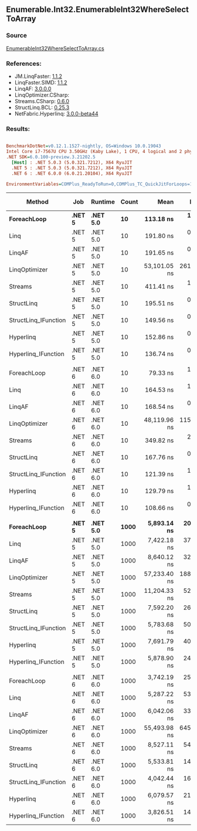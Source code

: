 ﻿## Enumerable.Int32.EnumerableInt32WhereSelectToArray

### Source
[EnumerableInt32WhereSelectToArray.cs](../LinqBenchmarks/Enumerable/Int32/EnumerableInt32WhereSelectToArray.cs)

### References:
- JM.LinqFaster: [1.1.2](https://www.nuget.org/packages/JM.LinqFaster/1.1.2)
- LinqFaster.SIMD: [1.1.2](https://www.nuget.org/packages/LinqFaster.SIMD/1.0.3)
- LinqAF: [3.0.0.0](https://www.nuget.org/packages/LinqAF/3.0.0.0)
- LinqOptimizer.CSharp: [](https://www.nuget.org/packages/LinqOptimizer.CSharp/)
- Streams.CSharp: [0.6.0](https://www.nuget.org/packages/Streams.CSharp/0.6.0)
- StructLinq.BCL: [0.25.3](https://www.nuget.org/packages/StructLinq.BCL/0.25.3)
- NetFabric.Hyperlinq: [3.0.0-beta44](https://www.nuget.org/packages/NetFabric.Hyperlinq/3.0.0-beta44)

### Results:
``` ini

BenchmarkDotNet=v0.12.1.1527-nightly, OS=Windows 10.0.19043
Intel Core i7-7567U CPU 3.50GHz (Kaby Lake), 1 CPU, 4 logical and 2 physical cores
.NET SDK=6.0.100-preview.3.21202.5
  [Host] : .NET 5.0.3 (5.0.321.7212), X64 RyuJIT
  .NET 5 : .NET 5.0.3 (5.0.321.7212), X64 RyuJIT
  .NET 6 : .NET 6.0.0 (6.0.21.20104), X64 RyuJIT

EnvironmentVariables=COMPlus_ReadyToRun=0,COMPlus_TC_QuickJitForLoops=1,COMPlus_TieredPGO=1  

```
|               Method |    Job |  Runtime | Count |         Mean |      Error |     StdDev |  Ratio | RatioSD |   Gen 0 | Gen 1 | Gen 2 | Allocated |
|--------------------- |------- |--------- |------ |-------------:|-----------:|-----------:|-------:|--------:|--------:|------:|------:|----------:|
|          **ForeachLoop** | **.NET 5** | **.NET 5.0** |    **10** |    **113.18 ns** |   **1.925 ns** |   **1.706 ns** |   **1.00** |    **0.00** |  **0.1031** |     **-** |     **-** |     **216 B** |
|                 Linq | .NET 5 | .NET 5.0 |    10 |    191.80 ns |   0.862 ns |   0.720 ns |   1.70 |    0.02 |  0.1452 |     - |     - |     304 B |
|               LinqAF | .NET 5 | .NET 5.0 |    10 |    191.65 ns |   0.409 ns |   0.342 ns |   1.70 |    0.02 |  0.0880 |     - |     - |     184 B |
|        LinqOptimizer | .NET 5 | .NET 5.0 |    10 | 53,101.05 ns | 261.894 ns | 218.693 ns | 470.41 |    5.51 | 15.3198 |     - |     - |  32,062 B |
|              Streams | .NET 5 | .NET 5.0 |    10 |    411.41 ns |   1.410 ns |   1.319 ns |   3.64 |    0.06 |  0.3481 |     - |     - |     728 B |
|           StructLinq | .NET 5 | .NET 5.0 |    10 |    195.51 ns |   0.632 ns |   0.591 ns |   1.73 |    0.03 |  0.0842 |     - |     - |     176 B |
| StructLinq_IFunction | .NET 5 | .NET 5.0 |    10 |    149.56 ns |   0.884 ns |   0.738 ns |   1.32 |    0.01 |  0.0420 |     - |     - |      88 B |
|            Hyperlinq | .NET 5 | .NET 5.0 |    10 |    152.86 ns |   0.580 ns |   0.543 ns |   1.35 |    0.02 |  0.0420 |     - |     - |      88 B |
|  Hyperlinq_IFunction | .NET 5 | .NET 5.0 |    10 |    136.74 ns |   0.788 ns |   0.699 ns |   1.21 |    0.02 |  0.0420 |     - |     - |      88 B |
|                      |        |          |       |              |            |            |        |         |         |       |       |           |
|          ForeachLoop | .NET 6 | .NET 6.0 |    10 |     79.33 ns |   1.081 ns |   0.844 ns |   1.00 |    0.00 |  0.1032 |     - |     - |     216 B |
|                 Linq | .NET 6 | .NET 6.0 |    10 |    164.53 ns |   1.061 ns |   0.941 ns |   2.08 |    0.03 |  0.1452 |     - |     - |     304 B |
|               LinqAF | .NET 6 | .NET 6.0 |    10 |    168.54 ns |   0.718 ns |   0.599 ns |   2.13 |    0.03 |  0.0880 |     - |     - |     184 B |
|        LinqOptimizer | .NET 6 | .NET 6.0 |    10 | 48,119.96 ns | 115.536 ns | 102.420 ns | 606.66 |    6.92 | 15.0757 |     - |     - |  31,612 B |
|              Streams | .NET 6 | .NET 6.0 |    10 |    349.82 ns |   2.261 ns |   2.115 ns |   4.42 |    0.05 |  0.3481 |     - |     - |     728 B |
|           StructLinq | .NET 6 | .NET 6.0 |    10 |    167.76 ns |   0.954 ns |   0.892 ns |   2.11 |    0.03 |  0.0842 |     - |     - |     176 B |
| StructLinq_IFunction | .NET 6 | .NET 6.0 |    10 |    121.39 ns |   1.068 ns |   0.946 ns |   1.53 |    0.02 |  0.0420 |     - |     - |      88 B |
|            Hyperlinq | .NET 6 | .NET 6.0 |    10 |    129.79 ns |   1.260 ns |   0.984 ns |   1.64 |    0.02 |  0.0420 |     - |     - |      88 B |
|  Hyperlinq_IFunction | .NET 6 | .NET 6.0 |    10 |    108.66 ns |   0.339 ns |   0.318 ns |   1.37 |    0.01 |  0.0421 |     - |     - |      88 B |
|                      |        |          |       |              |            |            |        |         |         |       |       |           |
|          **ForeachLoop** | **.NET 5** | **.NET 5.0** |  **1000** |  **5,893.14 ns** |  **20.975 ns** |  **19.620 ns** |   **1.00** |    **0.00** |  **3.0441** |     **-** |     **-** |   **6,368 B** |
|                 Linq | .NET 5 | .NET 5.0 |  1000 |  7,422.18 ns |  37.410 ns |  31.239 ns |   1.26 |    0.01 |  2.1896 |     - |     - |   4,584 B |
|               LinqAF | .NET 5 | .NET 5.0 |  1000 |  8,640.12 ns |  32.226 ns |  26.910 ns |   1.47 |    0.01 |  3.0212 |     - |     - |   6,336 B |
|        LinqOptimizer | .NET 5 | .NET 5.0 |  1000 | 57,233.40 ns | 188.652 ns | 147.287 ns |   9.71 |    0.05 | 16.2354 |     - |     - |  34,040 B |
|              Streams | .NET 5 | .NET 5.0 |  1000 | 11,204.33 ns |  52.544 ns |  43.877 ns |   1.90 |    0.01 |  3.2806 |     - |     - |   6,880 B |
|           StructLinq | .NET 5 | .NET 5.0 |  1000 |  7,592.20 ns |  26.034 ns |  21.739 ns |   1.29 |    0.01 |  1.0223 |     - |     - |   2,152 B |
| StructLinq_IFunction | .NET 5 | .NET 5.0 |  1000 |  5,783.68 ns |  50.716 ns |  44.959 ns |   0.98 |    0.01 |  0.9842 |     - |     - |   2,064 B |
|            Hyperlinq | .NET 5 | .NET 5.0 |  1000 |  7,691.79 ns |  40.941 ns |  38.296 ns |   1.31 |    0.01 |  0.9766 |     - |     - |   2,064 B |
|  Hyperlinq_IFunction | .NET 5 | .NET 5.0 |  1000 |  5,878.90 ns |  24.741 ns |  23.143 ns |   1.00 |    0.00 |  0.9842 |     - |     - |   2,064 B |
|                      |        |          |       |              |            |            |        |         |         |       |       |           |
|          ForeachLoop | .NET 6 | .NET 6.0 |  1000 |  3,742.19 ns |  25.541 ns |  23.891 ns |   1.00 |    0.00 |  3.0441 |     - |     - |   6,368 B |
|                 Linq | .NET 6 | .NET 6.0 |  1000 |  5,287.22 ns |  53.394 ns |  44.586 ns |   1.41 |    0.01 |  2.1896 |     - |     - |   4,584 B |
|               LinqAF | .NET 6 | .NET 6.0 |  1000 |  6,042.06 ns |  33.406 ns |  31.248 ns |   1.61 |    0.01 |  3.0289 |     - |     - |   6,336 B |
|        LinqOptimizer | .NET 6 | .NET 6.0 |  1000 | 55,493.98 ns | 645.203 ns | 503.732 ns |  14.85 |    0.21 | 16.0522 |     - |     - |  33,589 B |
|              Streams | .NET 6 | .NET 6.0 |  1000 |  8,527.11 ns |  54.926 ns |  51.378 ns |   2.28 |    0.02 |  3.2806 |     - |     - |   6,880 B |
|           StructLinq | .NET 6 | .NET 6.0 |  1000 |  5,533.81 ns |  14.582 ns |  13.640 ns |   1.48 |    0.01 |  1.0223 |     - |     - |   2,152 B |
| StructLinq_IFunction | .NET 6 | .NET 6.0 |  1000 |  4,042.44 ns |  16.694 ns |  15.616 ns |   1.08 |    0.01 |  0.9842 |     - |     - |   2,064 B |
|            Hyperlinq | .NET 6 | .NET 6.0 |  1000 |  6,079.57 ns |  21.249 ns |  18.837 ns |   1.62 |    0.01 |  0.9842 |     - |     - |   2,064 B |
|  Hyperlinq_IFunction | .NET 6 | .NET 6.0 |  1000 |  3,826.51 ns |  14.467 ns |  12.824 ns |   1.02 |    0.01 |  0.9842 |     - |     - |   2,064 B |

